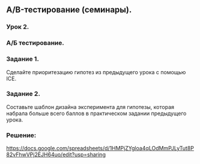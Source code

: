 ## A/B-тестирование (семинары).
### Урок 2.
### А/Б тестирование.

### Задание 1.
Сделайте приоритезацию гипотез из предыдущего урока с помощью ICE.

### Задание 2.
Составьте шаблон дизайна эксперимента для гипотезы, которая набрала больше всего баллов в практическом задании предыдущего урока.

### Решение:

https://docs.google.com/spreadsheets/d/1HMPjZYgloa4qLOdMmPJLyTut8P82vFhwVPj2EJH64uo/edit?usp=sharing